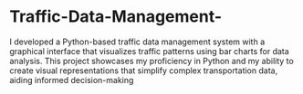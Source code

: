# Traffic-Data-Management-
 I developed a Python-based traffic data management system with a graphical interface  that visualizes traffic patterns using bar charts for data analysis. This project showcases  my proficiency in Python and my ability to create visual representations that simplify  complex transportation data, aiding informed decision-making
